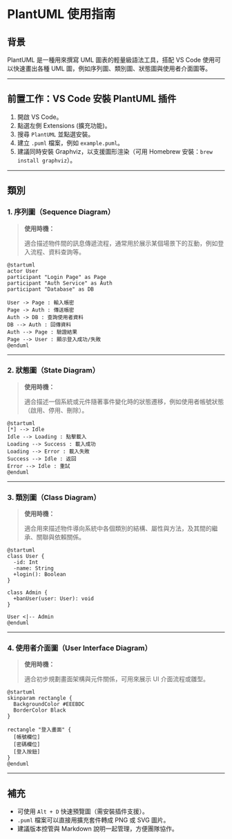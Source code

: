 # PlantUML 使用指南

## 背景

PlantUML 是一種用來撰寫 UML 圖表的輕量級語法工具，搭配 VS Code 使用可以快速畫出各種 UML 圖，例如序列圖、類別圖、狀態圖與使用者介面圖等。

---

## 前置工作：VS Code 安裝 PlantUML 插件

1. 開啟 VS Code。
2. 點選左側 Extensions (擴充功能)。
3. 搜尋 `PlantUML` 並點選安裝。
4. 建立 `.puml` 檔案，例如 `example.puml`。
5. 建議同時安裝 Graphviz，以支援圖形渲染（可用 Homebrew 安裝：`brew install graphviz`）。

---

## 類別

### 1. 序列圖（Sequence Diagram）

> **使用時機：**
>
> 適合描述物件間的訊息傳遞流程，通常用於展示某個場景下的互動，例如登入流程、資料查詢等。

```puml
@startuml
actor User
participant "Login Page" as Page
participant "Auth Service" as Auth
participant "Database" as DB

User -> Page : 輸入帳密
Page -> Auth : 傳送帳密
Auth -> DB : 查詢使用者資料
DB --> Auth : 回傳資料
Auth --> Page : 驗證結果
Page --> User : 顯示登入成功/失敗
@enduml
```

---

### 2. 狀態圖（State Diagram）

> **使用時機：**
>
> 適合描述一個系統或元件隨著事件變化時的狀態遷移，例如使用者帳號狀態（啟用、停用、刪除）。

```puml
@startuml
[*] --> Idle
Idle --> Loading : 點擊載入
Loading --> Success : 載入成功
Loading --> Error : 載入失敗
Success --> Idle : 返回
Error --> Idle : 重試
@enduml
```

---

### 3. 類別圖（Class Diagram）

> **使用時機：**
>
> 適合用來描述物件導向系統中各個類別的結構、屬性與方法，及其間的繼承、關聯與依賴關係。

```puml
@startuml
class User {
  -id: Int
  -name: String
  +login(): Boolean
}

class Admin {
  +banUser(user: User): void
}

User <|-- Admin
@enduml
```

---

### 4. 使用者介面圖（User Interface Diagram）

> **使用時機：**
>
> 適合初步規劃畫面架構與元件關係，可用來展示 UI 介面流程或雛型。

```puml
@startuml
skinparam rectangle {
  BackgroundColor #EEEBDC
  BorderColor Black
}

rectangle "登入畫面" {
  [帳號欄位]
  [密碼欄位]
  [登入按鈕]
}
@enduml
```

---

## 補充

- 可使用 `Alt + D` 快速預覽圖（需安裝插件支援）。
- `.puml` 檔案可以直接用擴充套件轉成 PNG 或 SVG 圖片。
- 建議版本控管與 Markdown 說明一起管理，方便團隊協作。

